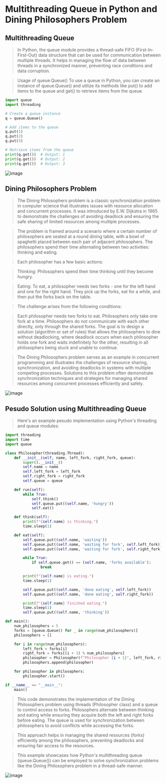 # Multithreading Queue in Python and Dining Philosophers Problem
## Multithreading Queue
> In Python, the queue module provides a thread-safe FIFO (First-In-First-Out) data structure that can be used for communication between multiple threads. It helps in managing the flow of data between threads in a synchronized manner, preventing race conditions and data corruption.

>Usage of queue.Queue()
To use a queue in Python, you can create an instance of queue.Queue() and utilize its methods like put() to add items to the queue and get() to retrieve items from the queue.

```python
import queue
import threading

# Create a queue instance
q = queue.Queue()

# Add items to the queue
q.put(1)
q.put(2)
q.put(3)

# Retrieve items from the queue
print(q.get())  # Output: 1
print(q.get())  # Output: 2
print(q.get())  # Output: 3
```
![image](https://github.com/Musa-Sina-Ertugrul/Solution_Dining_P/assets/102359522/df48d7cd-f71e-4037-9ee2-6460edd6ebcd)

## Dining Philosophers Problem
> The Dining Philosophers problem is a classic synchronization problem in computer science that illustrates issues with resource allocation and concurrent processes. It was introduced by E.W. Dijkstra in 1965 to demonstrate the challenges of avoiding deadlock and ensuring the safe sharing of limited resources among multiple processes.

>The problem is framed around a scenario where a certain number of philosophers are seated at a round dining table, with a bowl of spaghetti placed between each pair of adjacent philosophers. The philosophers spend their time alternating between two activities: thinking and eating.

>Each philosopher has a few basic actions:

>Thinking: Philosophers spend their time thinking until they become hungry.

>Eating: To eat, a philosopher needs two forks - one for the left hand and one for the right hand. They pick up the forks, eat for a while, and then put the forks back on the table.

>The challenge arises from the following conditions:

>Each philosopher needs two forks to eat.
Philosophers only take one fork at a time.
Philosophers do not communicate with each other directly, only through the shared forks.
The goal is to design a solution (algorithm or set of rules) that allows the philosophers to dine without deadlocking, where deadlock occurs when each philosopher holds one fork and waits indefinitely for the other, resulting in all philosophers being stuck and unable to continue.

> The Dining Philosophers problem serves as an example in concurrent programming and illustrates the challenges of resource sharing, synchronization, and avoiding deadlocks in systems with multiple competing processes. Solutions to this problem often demonstrate synchronization techniques and strategies for managing shared resources among concurrent processes efficiently and safely.

![image](https://github.com/Musa-Sina-Ertugrul/Solution_Dining_P/assets/102359522/b8800459-e358-4e74-b81f-75153db01f57)

## Pesudo Solution using Multithreading Queue
> Here's an example pesudo implementation using Python's threading and queue modules:

```python
import threading
import time
import queue

class Philosopher(threading.Thread):
    def __init__(self, name, left_fork, right_fork, queue):
        super().__init__()
        self.name = name
        self.left_fork = left_fork
        self.right_fork = right_fork
        self.queue = queue

    def run(self):
        while True:
            self.think()
            self.queue.put((self.name, 'hungry'))
            self.eat()

    def think(self):
        print(f"{self.name} is thinking.")
        time.sleep(1)

    def eat(self):
        self.queue.put((self.name, 'waiting'))
        self.queue.put((self.name, 'waiting for fork', self.left_fork))
        self.queue.put((self.name, 'waiting for fork', self.right_fork))

        while True:
            if self.queue.get() == (self.name, 'forks available'):
                break

        print(f"{self.name} is eating.")
        time.sleep(1)

        self.queue.put((self.name, 'done eating', self.left_fork))
        self.queue.put((self.name, 'done eating', self.right_fork))

        print(f"{self.name} finished eating.")
        time.sleep(1)
        self.queue.put((self.name, 'thinking'))

def main():
    num_philosophers = 5
    forks = [queue.Queue() for _ in range(num_philosophers)]
    philosophers = []

    for i in range(num_philosophers):
        left_fork = forks[i]
        right_fork = forks[(i + 1) % num_philosophers]
        philosopher = Philosopher(f"Philosopher {i + 1}", left_fork, right_fork, forks[i])
        philosophers.append(philosopher)

    for philosopher in philosophers:
        philosopher.start()

if __name__ == "__main__":
    main()
```
> This code demonstrates the implementation of the Dining Philosophers problem using threads (Philosopher class) and a queue to control access to forks. Philosophers alternate between thinking and eating while ensuring they acquire both the left and right forks before eating. The queue is used for synchronization between philosophers to avoid conflicts while accessing the forks.

> This approach helps in managing the shared resources (forks) efficiently among the philosophers, preventing deadlocks and ensuring fair access to the resources.

> This example showcases how Python's multithreading queue (queue.Queue()) can be employed to solve synchronization problems like the Dining Philosophers problem in a thread-safe manner.

![image](https://github.com/Musa-Sina-Ertugrul/Solution_Dining_P/assets/102359522/e8a78821-bd21-4bc5-838f-706114d9ccec)

